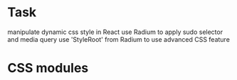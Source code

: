 # Task
manipulate dynamic css style in React
use Radium to apply sudo selector and media query
use 'StyleRoot' from Radium to use advanced CSS feature

# CSS modules